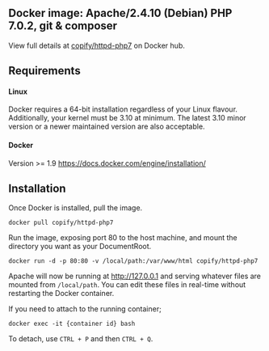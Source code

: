 ## Docker image: Apache/2.4.10 (Debian) PHP 7.0.2, git & composer

View full details at [copify/httpd-php7](https://hub.docker.com/r/copify/httpd-php7/) on Docker hub.

## Requirements

#### Linux

Docker requires a 64-bit installation regardless of your Linux flavour. Additionally, your kernel must be 3.10 at minimum. The latest 3.10 minor version or a newer maintained version are also acceptable.

#### Docker

Version >= 1.9
https://docs.docker.com/engine/installation/

## Installation

Once Docker is installed, pull the image.

`docker pull copify/httpd-php7`

Run the image, exposing port 80 to the host machine, and mount the directory you want as your DocumentRoot.

`docker run -d -p 80:80 -v /local/path:/var/www/html copify/httpd-php7`

Apache will now be running at http://127.0.0.1 and serving whatever files are mounted from  `/local/path`. You can edit these files in real-time without restarting the Docker container.

If you need to attach to the running container;

`docker exec -it {container id} bash`

To detach, use `CTRL + P` and then `CTRL + Q`.
